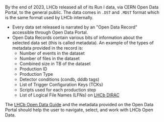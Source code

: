 By the end of 2023, LHCb released all of its Run I data, via CERN Open Data Portal, to the general public. The data comes in `.DST` and `.MDST` format which is the same format used by LHCb internally.

- Every data set released is narrated by an "Open Data Record" accessible through Open Data Portal.
- Open Data Records contain various bits of information about the selected data set (this is called metadata). An example of the types of metadata provided in the record is:
    - Number of events in the dataset
    - Number of files in the dataset
    - Combined size in TB of the dataset
    - Production ID
    - Production Type
    - Detector conditions (condb, dddb tags)
    - List of Trigger Configuration Keys (TCKs)
    - Scripts used for each production step
    - List of Logical File Names (LFNs) on [LHCb DIRAC](https://lhcb-dirac.readthedocs.io/en/latest/)

The [LHCb Open Data Guide](https://lhcb-opendata-guide.web.cern.ch/) and the metadata provided on the Open Data Portal should help the user to navigate, select, and work with LHCb Open Data.